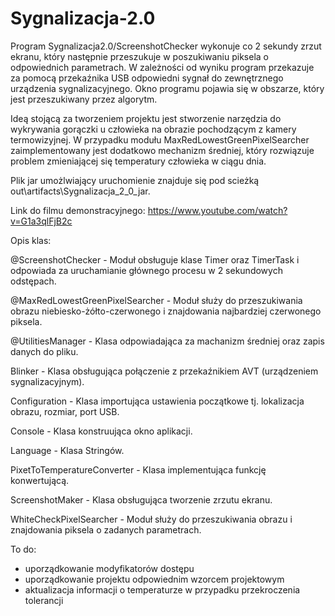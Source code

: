 # Sygnalizacja-2.0


Program Sygnalizacja2.0/ScreenshotChecker wykonuje co 2 sekundy zrzut ekranu, który następnie przeszukuje w poszukiwaniu piksela o odpowiednich parametrach. W zależności od wyniku program przekazuje za pomocą przekaźnika USB odpowiedni sygnał do zewnętrznego urządzenia sygnalizacyjnego. Okno programu pojawia się w obszarze, który jest przeszukiwany przez algorytm.

Ideą stojącą za tworzeniem projektu jest stworzenie narzędzia do wykrywania gorączki u człowieka na obrazie pochodzącym z kamery termowizyjnej. W przypadku modułu MaxRedLowestGreenPixelSearcher zaimplementowany jest dodatkowo mechanizm średniej, który rozwiązuje problem zmieniającej się temperatury człowieka w ciągu dnia.

Plik jar umożlwiający uruchomienie znajduje się pod scieżką out\artifacts\Sygnalizacja_2_0_jar.

Link do filmu demonstracyjnego: https://www.youtube.com/watch?v=G1a3qlFjB2c







Opis klas:

@ScreenshotChecker - Moduł obsługuje klase Timer oraz TimerTask i odpowiada za uruchamianie głównego procesu w 2 sekundowych odstępach.

@MaxRedLowestGreenPixelSearcher - Moduł służy do przeszukiwania obrazu niebiesko-żółto-czerwonego i znajdowania najbardziej czerwonego piksela. 

@UtilitiesManager - Klasa odpowiadająca za machanizm średniej oraz zapis danych do pliku.


Blinker - Klasa obsługująca połączenie z przekaźnikiem AVT (urządzeniem sygnalizacyjnym).

Configuration - Klasa importująca ustawienia początkowe tj. lokalizacja obrazu, rozmiar, port USB.

Console - Klasa konstruująca okno aplikacji.

Language - Klasa Stringów.

PixetToTemperatureConverter - Klasa implementująca funkcję konwertującą.

ScreenshotMaker - Klasa obsługująca tworzenie zrzutu ekranu.

WhiteCheckPixelSearcher - Moduł służy do przeszukiwania obrazu i znajdowania piksela o zadanych parametrach.


To do:
- uporządkowanie modyfikatorów dostępu
- uporządkowanie projektu odpowiednim wzorcem projektowym
- aktualizacja informacji o temperaturze w przypadku przekroczenia tolerancji
